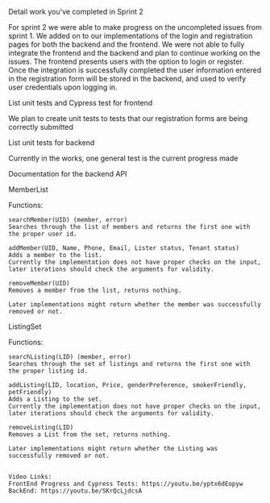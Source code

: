 Detail work you've completed in Sprint 2

For sprint 2 we were able to make progress on the uncompleted issues from sprint 1. We added on to our implementations of the login and registration pages for both the backend and the frontend. We were not able to fully integrate the frontend and the backend and plan to continue working on the issues. The frontend presents users with the option to login or register. Once the integration is successfully completed the user information entered in the registration form will be stored in the backend, and used to verify user credentials upon logging in.


List unit tests and Cypress test for frontend

We plan to create unit tests to tests that our registration forms are being correctly submitted

List unit tests for backend

Currently in the works, one general test is the current progress made

Documentation for the backend API 

MemberList

  Functions:
  
    searchMember(UID) (member, error)
    Searches through the list of members and returns the first one with the proper user id.
    
    addMember(UID, Name, Phone, Email, Lister status, Tenant status)
    Adds a member to the list.
    Currently the implementation does not have proper checks on the input, later iterations should check the arguments for validity.

    removeMember(UID)
    Removes a member from the list, returns nothing.

    Later implementations might return whether the member was successfully removed or not.


ListingSet

  Functions:
  
    searchListing(LID) (member, error)
    Searches through the set of listings and returns the first one with the proper listing id.

    addListing(LID, location, Price, genderPreference, smokerFriendly, petFriendly)
    Adds a Listing to the set.
    Currently the implementation does not have proper checks on the input, later iterations should check the arguments for validity.

    removeListing(LID)
    Removes a List from the set, returns nothing.

    Later implementations might return whether the Listing was successfully removed or not.
    
    
    Video Links:
    FrontEnd Progress and Cypress Tests: https://youtu.be/yptx6dEopyw
    BackEnd: https://youtu.be/SKrQcLjdcsA
